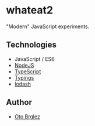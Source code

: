 # whateat2

"Modern" JavaScript experiments.

## Technologies
- JavaScript / ES6
- [NodeJS](https://nodejs.org)
- [TypeScript](https://www.typescriptlang.org)
- [Typings](https://github.com/typings/typings)
- [lodash](https://lodash.com/)

## Author
- [Oto Brglez](https://github.com/otobrglez)
